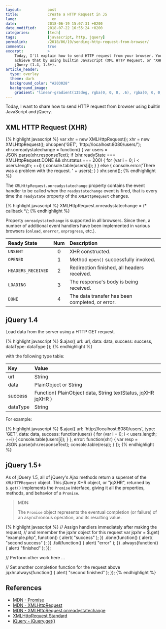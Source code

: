 ```yaml
---
layout:            post
title:             Create a HTTP Request in JS
lang:                en
date:              2018-06-19 15:07:31 +0200
date_modified:     2018-07-22 16:55:24 +0200
categories:        [tech]
tags:              [javascript, http, jquery]
permalink:         /2018/06/19/sending-http-request-from-browser/
comments:          true
excerpt:           >
    Today, I'll explain how to send HTTP request from your browser. You can
    achieve that by using builtin JavaScript (XML HTTP Request, or "XHR") or
    jQuery (1.4, 1.5+).
article_header:
  type: overlay
  theme: dark
  background_color: "#203028"
  background_image:
    gradient: "linear-gradient(135deg, rgba(0, 0, 0, .6), rgba(0, 0, 0, .4))"
---
```


Today, I want to share how to send HTTP request from browser using builtin
JavaScript and jQuery.

## XML HTTP Request (XHR)

{% highlight javascript %}
var xhr = new XMLHttpRequest();
xhr = new XMLHttpRequest();
xhr.open('GET', 'http://localhost:8080/users/');
xhr.onreadystatechange = function() {
  var users = JSON.parse(xhr.responseText);
  if (xhr.readyState === XMLHttpRequest.DONE && xhr.status === 200) {
    for (var i = 0; i < users.length; ++i) {
      console.table(users[i]);
    }
  } else {
    console.error('There was a problem with the request. ' + users);
  }
}
xhr.send();
{% endhighlight %}

The `XMLHttpRequest.onreadystatechange` property contains the event handler to
be called when the `readystatechange` event is fired, that is every time the
`readyState` property of the `XMLHttpRequest` changes.

{% highlight javascript %}
XMLHttpRequest.onreadystatechange = /* callback */;
{% endhighlight %}

Property `onreadystatechange` is supported in all browsers. Since then, a
number of additional event handlers have been implemented in various browsers
(`onload`, `onerror`, `onprogress`, etc.).

Ready State        | Num   | Description
:----------------- | :---: | :----------
`UNSENT`           | 0     | XHR constructed.
`OPENED`           | 1     | Method `open()` successfully invoked.
`HEADERS_RECEIVED` | 2     | Redirection finished, all headers received.
`LOADING`          | 3     | The response's body is being received.
`DONE`             | 4     | The data transfer has been completed, or error.

## jQuery 1.4

Load data from the server using a HTTP GET request.

{% highlight javascript %}
$.ajax({
  url: url,
  data: data,
  success: success,
  dataType: dataType
});
{% endhighlight %}

with the following type table:

Key | Value
:--- | :---
url | String
data | PlainObject or String
success | Function( PlainObject data, String textStatus, jqXHR jqXHR )
dataType | String

For example:

{% highlight javascript %}
$.ajax({
  url: 'http://localhost:8080/users',
  type: 'GET',
  data: data,
  success: function(users) {
    for (var i = 0; i < users.length; ++i) {
      console.table(users[i]);
    }
  },
  error: function(xhr) {
    var resp = JSON.parse(xhr.responseText);
    console.table(resp);
  }
});
{% endhighlight %}

## jQuery 1.5+

As of jQuery 1.5, all of jQuery's Ajax methods return a superset of the
`XMLHTTPRequest` object. This jQuery XHR object, or "jqXHR", returned by
`$.get()` implements the `Promise` interface, giving it all the properties,
methods, and behavior of a `Promise`.

> MDN:
>
> The `Promise` object represents the eventual completion (or failure) of an
> asynchronous operation, and its resulting value.

{% highlight javascript %}
// Assign handlers immediately after making the request,
// and remember the jqxhr object for this request
var jqxhr = $.get( "example.php", function() {
  alert( "success" );
})
  .done(function() {
    alert( "second success" );
  })
  .fail(function() {
    alert( "error" );
  })
  .always(function() {
    alert( "finished" );
  });
 
// Perform other work here ...
 
// Set another completion function for the request above
jqxhr.always(function() {
  alert( "second finished" );
});
{% endhighlight %}

## References

- [MDN - Promise][5]
- [MDN - XMLHttpRequest][1]
- [MDN - XMLHttpRequest.onreadystatechange][2]
- [XMLHttpRequest Standard][3]
- [jQuery - jQuery.get()][4]

[1]: https://developer.mozilla.org/en-US/docs/Web/API/XMLHttpRequest
[2]: https://developer.mozilla.org/en-US/docs/Web/API/XMLHttpRequest/onreadystatechange
[3]: https://xhr.spec.whatwg.org/
[4]: https://api.jquery.com/jquery.get/
[5]: https://developer.mozilla.org/en-US/docs/Web/JavaScript/Reference/Global_Objects/Promise
